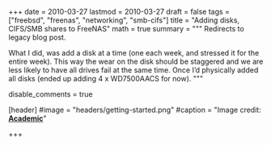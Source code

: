 +++
date = 2010-03-27
lastmod = 2010-03-27
draft = false
tags = ["freebsd", "freenas", "networking", "smb-cifs"]
title = "Adding disks, CIFS/SMB shares to FreeNAS"
math = true
summary = """
Redirects to legacy blog post.

What I did, was add a disk at a time (one each week, and stressed it for the entire week). This way the wear on the disk should be staggered and we are less likely to have all drives fail at the same time. Once I’d physically added all disks (ended up adding 4 x WD7500AACS for now).
"""

disable_comments = true

[header]
#image = "headers/getting-started.png"
#caption = "Image credit: [**Academic**](https://github.com/gcushen/hugo-academic/)"

+++

<html>
  <head>
    <title>Adding disks, CIFS/SMB shares to FreeNAS</title>
    <link rel="canonical" href="https://binarymist.wordpress.com/2010/03/27/adding-disks-cifssmb-shares-to-freenas/"/>
    <meta http-equiv="content-type" content="text/html; charset=utf-8"/>
    <meta http-equiv="refresh" content="2; url=https://binarymist.wordpress.com/2010/03/27/adding-disks-cifssmb-shares-to-freenas/"/>
  </head>
</html>
